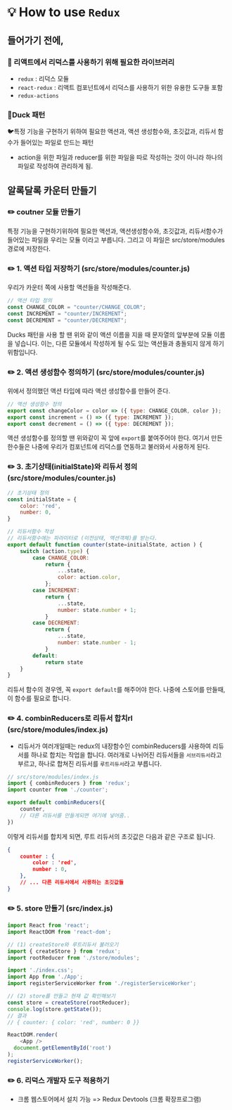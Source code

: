 # 💡 How to use `Redux`

## 들어가기 전에,

### 📍 리액트에서 리덕스를 사용하기 위해 필요한 라이브러리

* `redux` : 리덕스 모듈
* `react-redux` : 리액트 컴포넌트에서 리덕스를 사용하기 위한 유용한 도구들 포함
* `redux-actions` 

### 📍Duck 패턴

🐦특정 기능을 구현하기 위하여 필요한 액션과, 액션 생성함수와, 초깃값과, 리듀서 함수가 들어있는 파일로 만드는 패턴

- action을 위한 파일과 reducer를 위한 파일을 따로 작성하는 것이 아니라 하나의 파일로 작성하여 관리하게 됨.

## 알록달록 카운터 만들기

### ✏️ coutner 모듈 만들기
특정 기능을 구현하기위하여 필요한 액션과, 액션생성함수와, 초깃값과, 리듀서함수가 들어있는 파일을 우리는 모듈 이라고 부릅니다. 그리고 이 파일은 src/store/modules 경로에 저장한다.

### ✏️ 1. 액션 타입 저장하기 (src/store/modules/counter.js)
우리가 카운터 쪽에 사용할 액션들을 작성해준다.
``` javascript
// 액션 타입 정의
const CHANGE_COLOR = "counter/CHANGE_COLOR";
const INCREMENT = "counter/INCREMENT";
const DECREMENT = "counter/DECREMENT";
```

Ducks 패턴을 사용 할 땐 위와 같이 액션 이름을 지을 때 문자열의 앞부분에 모듈 이름을 넣습니다. 이는, 다른 모듈에서 작성하게 될 수도 있는 액션들과 충돌되지 않게 하기 위함입니다.

### ✏️ 2. 액션 생성함수 정의하기 (src/store/modules/counter.js)
위에서 정의했던 액션 타입에 따라 액션 생성함수를 만들어 준다.
```javascript
// 액션 생성함수 정의
export const changeColor = color => ({ type: CHANGE_COLOR, color });
export const increment = () => ({ type: INCREMENT });
export const decrement = () => ({ type: DECREMENT });
```

액션 생성함수를 정의할 땐 위와같이 꼭 앞에 `export`를 붙여주어야 한다.
여기서 만든 한수들은 나중에 우리가 컴포넌트에 리덕스를 연동하고 불러와서 사용하게 된다.

### ✏️ 3. 초기상태(initialState)와 리듀서 정의  (src/store/modules/counter.js)

```javascript
// 초기상태 정의
const initialState = {
    color: 'red',
    number: 0,
}

// 리듀서함수 작성 
// 리듀서함수에는 파라미터로 (이전상태, 액션객체)를 받는다.
export default function counter(state=initialState, action ) {
    switch (action.type) {
        case CHANGE_COLOR:
            return {
                ...state,
                color: action.color,
            };
        case INCREMENT:
            return {
                ...state,
                number: state.number + 1;
            }
        case DECREMENT:
            return {
                ...state,
                number: state.number - 1;
            }
        default:
            return state
    }
}
```

리듀서 함수의 경우엔, 꼭 `export default`를 해주어야 한다. 나중에 스토어를 만들때, 이 함수를 필요로 합니다.

### ✏️ 4. combinReducers로 리듀서 합치rl (src/store/modules/index.js)

* 리듀서가 여러개일때는 redux의 내장함수인 combinReducers를 사용하여 리듀서를 하나로 합치는 작업을 합니다. 여러개로 나뉘어진 리듀서들을 `서브리듀서`라고 부르고, 하나로 합쳐진 리듀서를 `루트리듀서`라고 부릅니다.

```javascript
// src/store/modules/index.js
import { combinReducers } from 'redux';
import counter from './counter';

export default combinReducers({
    counter,
    // 다른 리듀서를 만들게되면 여기에 넣어줌..
})
```
이렇게 리듀서를 합치게 되면, 루트 리듀서의 초깃값은 다음과 같은 구조로 됩니다.
```json
{
    counter : {
        color : 'red',
        number : 0,
    },
    // ... 다른 리듀서에서 사용하는 초깃값들
}
```

### ✏️ 5. store 만들기 (src/index.js)

```javascript
import React from 'react';
import ReactDOM from 'react-dom';

// (1) createStore와 루트리듀서 불러오기
import { createStore } from 'redux';
import rootReducer from './store/modules';

import './index.css';
import App from './App';
import registerServiceWorker from './registerServiceWorker';

// (2) store를 만들고 현재 값 확인해보기
const store = createStore(rootReducer);
console.log(store.getState());
// 결과
// { counter: { color: 'red', number: 0 }}

ReactDOM.render(
    <App />
  document.getElementById('root')
);
registerServiceWorker();

```

### ✏️ 6. 리덕스 개발자 도구 적용하기

* 크롬 웹스토어에서 설치 가능 => Redux Devtools (크롬 확장프로그램)
